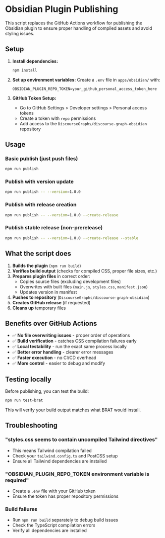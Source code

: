 # Obsidian Plugin Publishing

This script replaces the GitHub Actions workflow for publishing the Obsidian plugin to ensure proper handling of compiled assets and avoid styling issues.

## Setup

1. **Install dependencies:**
   ```bash
   npm install
   ```

2. **Set up environment variables:**
   Create a `.env` file in `apps/obsidian/` with:
   ```env
   OBSIDIAN_PLUGIN_REPO_TOKEN=your_github_personal_access_token_here
   ```

3. **GitHub Token Setup:**
   - Go to GitHub Settings > Developer settings > Personal access tokens
   - Create a token with `repo` permissions
   - Add access to the `DiscourseGraphs/discourse-graph-obsidian` repository

## Usage

### Basic publish (just push files)
```bash
npm run publish
```

### Publish with version update
```bash
npm run publish -- --version=1.0.0
```

### Publish with release creation
```bash
npm run publish -- --version=1.0.0 --create-release
```

### Publish stable release (non-prerelease)
```bash
npm run publish -- --version=1.0.0 --create-release --stable
```

## What the script does

1. **Builds the plugin** (`npm run build`)
2. **Verifies build output** (checks for compiled CSS, proper file sizes, etc.)
3. **Prepares plugin files** in correct order:
   - Copies source files (excluding development files)
   - Overwrites with built files (`main.js`, `styles.css`, `manifest.json`)
   - Updates version in manifest
4. **Pushes to repository** (`DiscourseGraphs/discourse-graph-obsidian`)
5. **Creates GitHub release** (if requested)
6. **Cleans up** temporary files

## Benefits over GitHub Actions

- ✅ **No file overwriting issues** - proper order of operations
- ✅ **Build verification** - catches CSS compilation failures early
- ✅ **Local testability** - run the exact same process locally
- ✅ **Better error handling** - clearer error messages
- ✅ **Faster execution** - no CI/CD overhead
- ✅ **More control** - easier to debug and modify

## Testing locally

Before publishing, you can test the build:

```bash
npm run test-brat
```

This will verify your build output matches what BRAT would install.

## Troubleshooting

### "styles.css seems to contain uncompiled Tailwind directives"
- This means Tailwind compilation failed
- Check your `tailwind.config.ts` and PostCSS setup
- Ensure all Tailwind dependencies are installed

### "OBSIDIAN_PLUGIN_REPO_TOKEN environment variable is required"
- Create a `.env` file with your GitHub token
- Ensure the token has proper repository permissions

### Build failures
- Run `npm run build` separately to debug build issues
- Check the TypeScript compilation errors
- Verify all dependencies are installed 